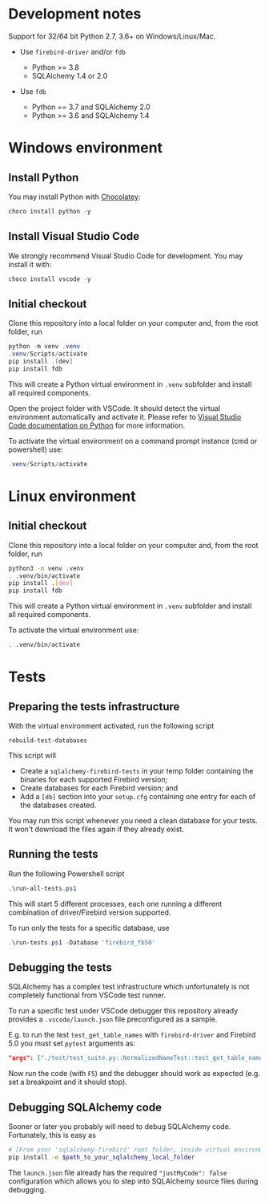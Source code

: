 # Development notes

Support for 32/64 bit Python 2.7, 3.6+ on Windows/Linux/Mac.

* Use `firebird-driver` and/or `fdb`
    * Python >= 3.8
    * SQLAlchemy 1.4 or 2.0

* Use `fdb`
    * Python == 3.7 and SQLAlchemy 2.0
    * Python >= 3.6 and SQLAlchemy 1.4


# Windows environment

## Install Python

You may install Python with [Chocolatey](https://chocolatey.org/install):

```powershell
choco install python -y
```


## Install Visual Studio Code

We strongly recommend Visual Studio Code for development. You may install it with:

```powershell
choco install vscode -y
```


## Initial checkout

Clone this repository into a local folder on your computer and, from the root folder, run 

```powershell
python -m venv .venv
.venv/Scripts/activate
pip install .[dev]
pip install fdb
```

This will create a Python virtual environment in `.venv` subfolder and install all required components.

Open the project folder with VSCode. It should detect the virtual environment automatically and activate it. Please refer to [Visual Studio Code documentation on Python](https://code.visualstudio.com/docs/languages/python) for more information.

To activate the virtual environment on a command prompt instance (cmd or powershell) use:

```powershell
.venv/Scripts/activate
```


# Linux environment

## Initial checkout

Clone this repository into a local folder on your computer and, from the root folder, run 

```bash
python3 -m venv .venv
. .venv/bin/activate
pip install .[dev]
pip install fdb
```

This will create a Python virtual environment in `.venv` subfolder and install all required components.

To activate the virtual environment use:

```bash
. .venv/bin/activate
```


# Tests

## Preparing the tests infrastructure

With the virtual environment activated, run the following script

```
rebuild-test-databases
```

This script will 

- Create a `sqlalchemy-firebird-tests` in your temp folder containing the binaries for each supported Firebird version;
- Create databases for each Firebird version; and
- Add a `[db]` section into your `setup.cfg` containing one entry for each of the databases created.

You may run this script whenever you need a clean database for your tests. It won't download the files again if they already exist.


## Running the tests

Run the following Powershell script

```powershell
.\run-all-tests.ps1
```

This will start 5 different processes, each one running a different combination of driver/Firebird version supported.

To run only the tests for a specific database, use

```powershell
.\run-tests.ps1 -Database 'firebird_fb50'
```


## Debugging the tests

SQLAlchemy has a complex test infrastructure which unfortunately is not completely functional from VSCode test runner.

To run a specific test under VSCode debugger this repository already provides a `.vscode/launch.json` file preconfigured as a sample.

E.g. to run the test `test_get_table_names` with `firebird-driver` and Firebird 5.0 you must set `pytest` arguments as:

```json
"args": ["./test/test_suite.py::NormalizedNameTest::test_get_table_names", "--db", "firebird_fb50"],
```

Now run the code (with `F5`) and the debugger should work as expected (e.g. set a breakpoint and it should stop).


## Debugging SQLAlchemy code

Sooner or later you probably will need to debug SQLAlchemy code. Fortunately, this is easy as

```bash
# [From your 'sqlalchemy-firebird' root folder, inside virtual environment]
pip install -e $path_to_your_sqlalchemy_local_folder
```

The `launch.json` file already has the required `"justMyCode": false` configuration which allows you to step into SQLAlchemy source files during debugging.
